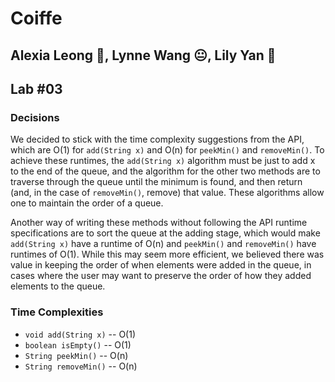 # Coiffe
## Alexia Leong :dancer:, Lynne Wang :neutral_face:, Lily Yan :tennis:
## Lab #03

### Decisions
We decided to stick with the time complexity suggestions from the API, which are O(1) for `add(String x)` and O(n) for `peekMin()` and `removeMin()`. To achieve these runtimes, the `add(String x)` algorithm must be just to add x to the end of the queue, and the algorithm for the other two methods are to traverse through the queue until the minimum is found, and then return (and, in the case of `removeMin()`, remove) that value. These algorithms allow one to maintain the order of a queue.

Another way of writing these methods without following the API runtime specifications are to sort the queue at the adding stage, which would make `add(String x)` have a runtime of O(n) and `peekMin()` and `removeMin()` have runtimes of O(1). While this may seem more efficient, we believed there was value in keeping the order of when elements were added in the queue, in cases where the user may want to preserve the order of how they added elements to the queue. 

### Time Complexities
* `void add(String x)` -- O(1)
* `boolean isEmpty()` -- O(1)
* `String peekMin()` -- O(n)
* `String removeMin()` -- O(n)
